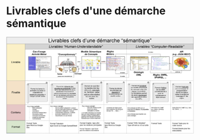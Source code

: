 Livrables clefs d'une démarche sémantique
==

![Schema](https://github.com/iPlumb3r/BizApp-Spec-Methodo/blob/master/_Images/DeliverablesSchema.png)

